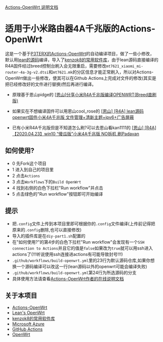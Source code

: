 [Actions-OpenWrt 说明文档](https://p3terx.com/archives/build-openwrt-with-github-actions.html)

# 适用于小米路由器4A千兆版的Actions-OpenWrt

这是一个基于[P3TERX的Actions-OpenWrt](https://github.com/P3TERX/Actions-OpenWrt)的自动编译项目，做了一些小修改，默认用[lean的源码](https://github.com/coolsnowwolf/lede)编译，导入了[kenzok8的常用软件库](https://github.com/kenzok8/openwrt-packages.git)，由于lean源码直接编译的R4A固件经过breed控制台刷入会无限重启，需要修改`mt7621_xiaomi_mi-router-4a-3g-v2.dtsi`和`mt7621.mk`的分区信息才能正常刷入，所以对Actions-OpenWrt做出一些修改，使其可以在Github Actions上完成对文件的修改(其实是把已经修改好的文件进行替换)然后再进行编译。

- 原理基于恩山pidge的
[[恩山]分享小米R4A千兆版编译OPENWRT(Breed直刷版)](https://www.right.com.cn/forum/forum.php?mod=viewthread&tid=4052254)

- 如果实在不想编译固件可以用恩山cool_rose的
[[恩山] [R4A] lean源码openwrt固件小米4A千兆版 文件管理+清新主题+ipv6+广告屏蔽](https://www.right.com.cn/forum/thread-4083541-1-1.html)

- 已有小米R4A千兆版但是不知道怎么刷?可以去恩山看kan1111的
[[恩山] [R4A] 【2020.04.23】win10 “傻瓜版”小米4A千兆版 NO拆机 刷Padavan](https://www.right.com.cn/forum/thread-4007071-1-1.html)

## 如何使用?

- 0 先Fork这个项目
- 1 进入到自己的项目里
- 2 点击`Actions`
- 3 点击`Workflows`下的`Build OpenWrt`
- 4 找到右侧的白色下拉栏"Run workflow"并点击
- 5 点击绿色的"Run workflow"按钮即可开始编译

## 提示

- 把`.config`文件上传到本项目里即可根据你的`.config`文件编译(上传前记得把原来的`.config`删除,也可以直接修改)
- 导入的插件库是在`diy-part1.sh`配置的
- 在"如何使用?"的第4步的白色下拉栏"Run workflow"会发现有一个`SSH connection to Actions`并且它的值是`false`如果改为`true`就可以用ssh进入actions了(!!!听说使用ssh连接进actions有可能导致封号!!!)
- `.github/workflows/build-openwrt.yml`里的23行为默认源码仓库,如果你想换一个源码编译可以改这一行(lean源码以外的openwrt可能会编译失败)
- `.github/workflows/build-openwrt.yml`第24行为所选源码的分支
- 具体使用方法请查看[Actions-OpenWrt作者的在线说明文档](https://p3terx.com/archives/build-openwrt-with-github-actions.html)

## 关于本项目

- [Actions-OpenWrt](https://github.com/P3TERX/Actions-OpenWrt)
- [Lean's OpenWrt](https://github.com/coolsnowwolf/lede)
- [kenzok8的常用软件库](https://github.com/kenzok8/openwrt-packages.git)
- [Microsoft Azure](https://azure.microsoft.com)
- [GitHub Actions](https://github.com/features/actions)
- [OpenWrt](https://github.com/openwrt/openwrt)
